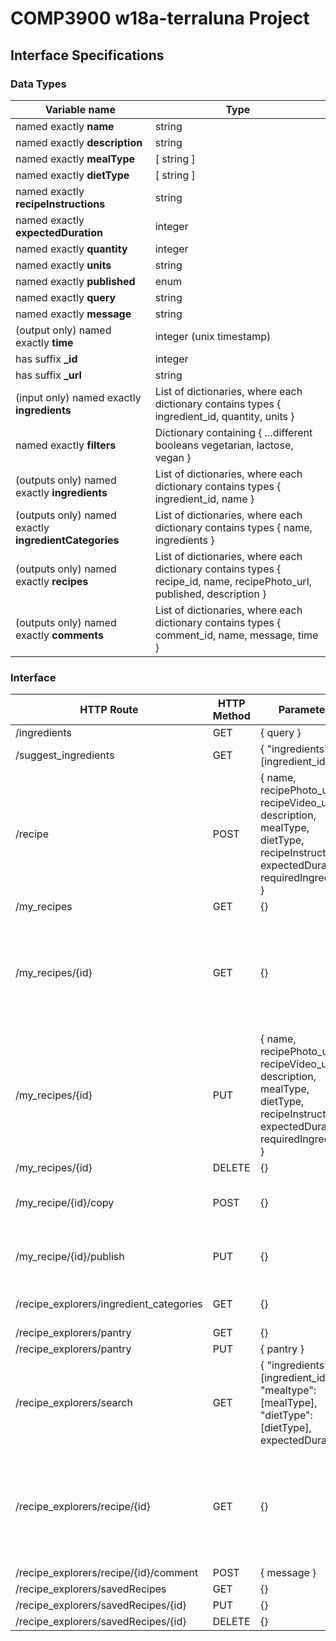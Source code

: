 # COMP3900 w18a-terraluna Project
## Interface Specifications
### Data Types
| Variable name | Type |
|---|---|
| named exactly **name** | string |
| named exactly **description** | string |
| named exactly **mealType** | [ string ] |
| named exactly **dietType** | [ string ] |
| named exactly **recipeInstructions** | string |
| named exactly **expectedDuration** | integer |
| named exactly **quantity** | integer |
| named exactly **units** | string |
| named exactly **published** | enum |
| named exactly **query** | string |
| named exactly **message** | string |
| (output only) named exactly **time** | integer (unix timestamp) |
| has suffix **_id** | integer |
| has suffix **_url** | string |
| (input only) named exactly **ingredients** | List of dictionaries, where each dictionary contains types { ingredient_id, quantity, units } |
| named exactly **filters** | Dictionary containing { ...different booleans vegetarian, lactose, vegan } |
| (outputs only) named exactly **ingredients** | List of dictionaries, where each dictionary contains types { ingredient_id, name } |
| (outputs only) named exactly **ingredientCategories** | List of dictionaries, where each dictionary contains types { name, ingredients } |
| (outputs only) named exactly **recipes** | List of dictionaries, where each dictionary contains types { recipe_id, name, recipePhoto_url, published, description } |
| (outputs only) named exactly **comments** | List of dictionaries, where each dictionary contains types { comment_id, name, message, time } |

### Interface
| HTTP Route | HTTP Method | Parameters | Return type |
|---|---|---|---|
| /ingredients | GET | { query } | { ingredients } |
| /suggest_ingredients | GET | { "ingredients": [ingredient_id] } | { ingredients } |
| /recipe | POST | { name, recipePhoto_url, recipeVideo_url, description, mealType, dietType, recipeInstructions, expectedDuration, requiredIngredients } | { recipe_id, name, recipePhoto_url, published, description } |
| /my_recipes | GET | {} | { recipes } |
| /my_recipes/{id} | GET | {} | { name, recipePhoto_url, recipeVideo_url, description, mealType, dietType, recipeInstructions, expectedDuration, requiredIngredients } |
| /my_recipes/{id} | PUT | { name, recipePhoto_url, recipeVideo_url, description, mealType, dietType, recipeInstructions, expectedDuration, requiredIngredients } | { recipe_id, name, recipePhoto_url, published, description } |
| /my_recipes/{id} | DELETE | {} | { recipe_id } |
| /my_recipe/{id}/copy | POST | {} | { recipe_id, name, recipePhoto_url, published, description } |
| /my_recipe/{id}/publish | PUT | {} | { recipe_id, name, recipePhoto_url, published, description } |
| /recipe_explorers/ingredient_categories | GET | {} | { ingredientCategories } |
| /recipe_explorers/pantry | GET | {} | { pantry } |
| /recipe_explorers/pantry | PUT | { pantry } | { pantry } |
| /recipe_explorers/search | GET | { "ingredients":[ingredient_id], "mealtype":[mealType], "dietType":[dietType], expectedDuration} | { recipes } |
| /recipe_explorers/recipe/{id} | GET | {} | { name, recipePhoto_url, recipeVideo_url, description, mealType, dietType, recipeInstructions, expectedDuration, requiredIngredients, comments } |
| /recipe_explorers/recipe/{id}/comment | POST | { message } | { comment_id } |
| /recipe_explorers/savedRecipes | GET | {} | { recipes } |
| /recipe_explorers/savedRecipes/{id} | PUT | {} | { recipe_id } |
| /recipe_explorers/savedRecipes/{id} | DELETE | {} | { recipe_id } |

